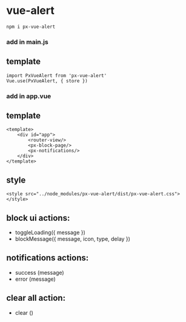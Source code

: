 # vue-alert


```
npm i px-vue-alert
```



### add in main.js


## template

```
import PxVueAlert from 'px-vue-alert'
Vue.use(PxVueAlert, { store })
```



### add in app.vue


## template
```
<template>
	<div id="app">
		<router-view/>
		<px-block-page/>
		<px-notifications/>
	</div>
</template>
```


## style
```
<style src="../node_modules/px-vue-alert/dist/px-vue-alert.css"></style>
```

## block ui actions:

* toggleLoading({ message })
* blockMessage({ message, icon, type, delay })

## notifications actions:

* success (message)
* error (message)

## clear all action:
* clear ()
